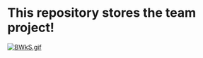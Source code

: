 # This repository stores the team project!
[![BWkS.gif](https://i.postimg.cc/1zMq4KNN/BWkS.gif)](https://postimg.cc/bGDJBkgz)
